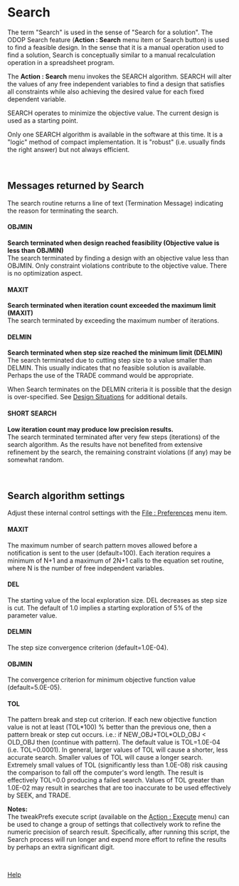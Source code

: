 # Search 

The term "Search" is used in the sense of "Search for a solution". 
The ODOP Search feature (**Action : Search** menu item or Search button) 
is used to find a feasible design. 
In the sense that it is a manual operation used to find a solution,
Search is conceptually similar to a manual recalculation operation in a spreadsheet program. 

The **Action : Search** menu invokes the SEARCH algorithm. 
SEARCH will alter the values of any free independent variables to find a 
design that satisfies all constraints while also achieving the desired 
value for each fixed dependent variable. 

SEARCH operates to minimize the objective value. 
The current design is used as a starting point. 

Only one SEARCH algorithm is available in the software at this time. 
It is a "logic" method of compact implementation. 
It is "robust" (i.e. usually finds the right answer) but not always efficient. 

&nbsp;

## Messages returned by Search   

The search routine returns a line of text (Termination Message) 
indicating the reason for terminating the search. 

#### OBJMIN   
**Search terminated when design reached feasibility (Objective value is less than OBJMIN)**   
The search terminated by finding a design with an objective value less than OBJMIN. 
Only constraint violations contribute to the objective value. 
There is no optimization aspect. 

#### MAXIT   
**Search terminated when iteration count exceeded the maximum limit (MAXIT)**   
The search terminated by exceeding the maximum number of iterations. 

#### DELMIN   
**Search terminated when step size reached the minimum limit (DELMIN)**   
The search terminated due to cutting step size to a value smaller than DELMIN. 
This usually indicates that no feasible solution is available. 
Perhaps the use of the TRADE command would be appropriate. 

When Search terminates on the DELMIN criteria it is possible that the design is over-specified. 
See [Design Situations](/docs/Help/designSituations.html) for additional details. 

#### SHORT SEARCH   
**Low iteration count may produce low precision results.**   
The search terminated terminated after very few steps (iterations) of the search algorithm. 
As the results have not benefited from extensive refinement by the search, 
the remaining constraint violations (if any) may be somewhat random.

&nbsp;

## Search algorithm settings 

Adjust these internal control settings with the [File : Preferences](menus.html#FilePreferences) menu item. 

#### MAXIT   
The maximum number of search pattern moves allowed before a notification is sent to the user (default=100). 
Each iteration requires a minimum of N+1 and a maximum of 2N+1 calls to the equation set routine, 
where N is the number of free independent variables. 

#### DEL   
The starting value of the local exploration size. 
DEL decreases as step size is cut. 
The default of 1.0 implies a starting exploration of 5% of the parameter value. 

#### DELMIN   
The step size convergence criterion (default=1.0E-04). 

#### OBJMIN   
The convergence criterion for minimum objective function value (default=5.0E-05). 

#### TOL   
The pattern break and step cut criterion. 
If each new objective function value is not at least (TOL\*100) % better than the previous one, 
then a pattern break or step cut occurs. 
i.e.: if NEW\_OBJ+TOL*OLD\_OBJ < OLD_OBJ then (continue with pattern). 
The default value is TOL=1.0E-04 (i.e. TOL=0.0001). 
In general, larger values of TOL will cause a shorter, less accurate search. 
Smaller values of TOL will cause a longer search. 
Extremely small values of TOL (significantly less than 1.0E-08) 
risk causing the comparison to fall off the computer's word length. 
The result is effectively TOL=0.0 producing a failed search. 
Values of TOL greater than 1.0E-02 may result in searches 
that are too inaccurate to be used effectively by SEEK, and TRADE. 
 
 **Notes:**   
 The tweakPrefs execute script (available on the [Action : Execute](/docs/Help/menus.html#ActionExecute) menu) 
 can be used to change a group of settings that collectively work to refine the numeric precision of search result. 
 Specifically, after running this script, 
 the Search process will run longer and expend more effort to refine the results by perhaps an extra significant digit.
 
&nbsp;
 
 [Help](/docs/Help)
 
